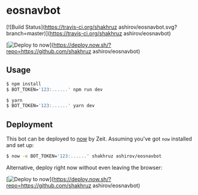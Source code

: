 # eosnavbot

[![Build Status](https://travis-ci.org/shakhruz ashirov/eosnavbot.svg?branch=master)](https://travis-ci.org/shakhruz ashirov/eosnavbot)

[![Deploy to now](https://deploy.now.sh/static/button.svg)](https://deploy.now.sh/?repo=https://github.com/shakhruz ashirov/eosnavbot)

## Usage

```sh
$ npm install
$ BOT_TOKEN='123:......' npm run dev
```

```sh
$ yarn
$ BOT_TOKEN='123:......' yarn dev
```

## Deployment

This bot can be deployed to [now](https://zeit.co/now) by Zeit.
Assuming you've got `now` installed and set up:

```sh
$ now -e BOT_TOKEN='123:......' shakhruz ashirov/eosnavbot
```

Alternative, deploy right now without even leaving the browser:

[![Deploy to now](https://deploy.now.sh/static/button.svg)](https://deploy.now.sh/?repo=https://github.com/shakhruz ashirov/eosnavbot)
